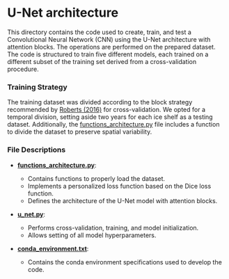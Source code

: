 # U-Net architecture

This directory contains the code used to create, train, and test a Convolutional Neural Network (CNN) using the U-Net architecture with attention blocks. The operations are performed on the prepared dataset. The code is structured to train five different models, each trained on a different subset of the training set derived from a cross-validation procedure.

### Training Strategy

The training dataset was divided according to the block strategy recommended by [Roberts (2016)](https://www.researchgate.net/publication/311523792_Cross-validation_strategies_for_data_with_temporal_spatial_hierarchical_or_phylogenetic_structure) for cross-validation. We opted for a temporal division, setting aside two years for each ice shelf as a testing dataset. Additionally, the [functions_architecture.py](functions_architecture.py) file includes a function to divide the dataset to preserve spatial variability.

### File Descriptions

- **[functions_architecture.py](functions_architecture.py)**:
  - Contains functions to properly load the dataset.
  - Implements a personalized loss function based on the Dice loss function.
  - Defines the architecture of the U-Net model with attention blocks.

- **[u_net.py](u_net.py)**:
  - Performs cross-validation, training, and model initialization.
  - Allows setting of all model hyperparameters.

- **[conda_environment.txt](conda_environment.txt)**:
  - Contains the conda environment specifications used to develop the code.
